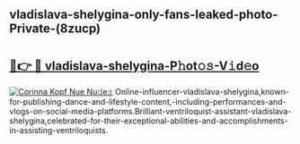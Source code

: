 ## vladislava-shelygina-only-fans​-leaked-photo​-Private-(8zucp)


# <h2><a href="https://mediaupload.pro?title=vladislava-shelygina&ref=git">🔗👉 🔴 vladislava-shelygina-P𝚑ot𝚘𝚜-V𝚒d𝚎o</a></h2>

[![Corinna Kopf Nue Nu𝚍e𝚜](https://i.imgur.com/0qMVB7G.gif)](https://mediaupload.pro?title=vladislava-shelygina&ref=git)
Online-influencer-vladislava-shelygina,known-for-publishing-dance-and-lifestyle-content,-including-performances-and-vlogs-on-social-media-platforms.Brilliant-ventriloquist-assistant-vladislava-shelygina,celebrated-for-their-exceptional-abilities-and-accomplishments-in-assisting-ventriloquists.  